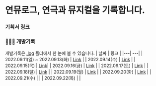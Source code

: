 # 연뮤로그, 연극과 뮤지컬을 기록합니다.

### 기획서 링크 


### 👩🏻‍🔧 개발기록 
개발기록은 [.log](.log) 폴더에서 한 눈에 볼 수 있습니다.
| 날짜 | 링크 |
|---| ---|
| 2022.09.11(일) ~ 2022.09.13(화) | [Link](.log/2022-09-13.md) |
| 2022.09.14(수) | [Link](.log/2022-09-14.md) |
| 2022.09.15(목) | [Link](.log/2022-09-15.md)|
| 2022.09.16(금) | [Link](.log/2022-09-16.md) |
| 2022.09.17(토) | [Link](.log/2022-09-17.md) |
| 2022.09.18(일) | [Link](.log/2022-09-18.md) |
| 2022.09.19(월) | [Link](.log/2022-09-19.md)  |
| 2022.09.20(화) | [Link](.log/2022-09-20.md)  |
| 2022.09.21(수) |  |
| 2022.09.22(목) |  |
